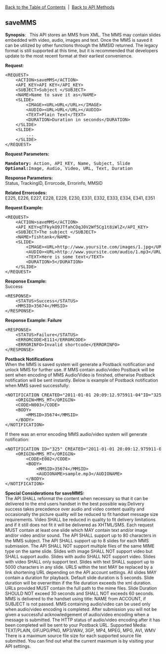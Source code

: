 <a href="/1.3/README.md">Back to the Table of Contents</a>&nbsp;&nbsp;|&nbsp;&nbsp;<a href="API_METHODS.md">Back to API Methods</a>
<h2>saveMMS</h2>
<b>Synopsis</b>:
&nbsp;
This API stores an MMS from XML. The MMS may contain slides embedded with video, audio, images and text. 
Once the MMS is saved it can be utilized by other functions through the MMSID returned.  The legacy format is still supported at this time, but it is recommended that developers update to the most recent format at their earliest convenience.

<b>Request</b>:
<pre>&lt;REQUEST&gt;
    &lt;ACTION&gt;saveMMS&lt;/ACTION&gt;
    &lt;API_KEY&gt;API KEY&lt;/API_KEY&gt;
    &lt;SUBJECT&gt;Subject &lt;/SUBJECT&gt;
    &lt;NAME&gt;Name to save it as&lt;/NAME&gt;
    &lt;SLIDE&gt;
    	&lt;IMAGE&gt;&lt;URL&gt;URL&lt;/URL&gt;&lt;/IMAGE&gt;
    	&lt;AUDIO&gt;&lt;URL&gt;URL&lt;/URL&gt;&lt;/AUDIO&gt;
    	&lt;TEXT&gt;Plain Text&lt;/TEXT&gt;
    	&lt;DURATION&gt;Duration in seconds&lt;/DURATION&gt;
    &lt;/SLIDE&gt;
    &lt;SLIDE&gt;
    	...
    &lt;/SLIDE&gt;
&lt;/REQUEST&gt;
</pre>

<div><strong>Request Parameters:</strong></div>
<pre><strong>Mandatory:</strong> Action, API_KEY, Name, Subject, Slide
<strong>Optional:</strong>Image, Audio, Video, URL, Text, Duration</pre>

<strong>Response Parameters:</strong><br/>
Status, TrackingID, Errorcode, Errorinfo, MMSID

<strong>Related Errorcodes:</strong><br/> 
E225, E226, E227, E228, E229, E230, E331, E332, E333, E334, E341, E351

<div><strong>Request Example:</strong></div>
<pre>&lt;REQUEST&gt;
	&lt;ACTION&gt;saveMMS&lt;/ACTION&gt;
	&lt;API_KEY&gt;qTFkykO9JTfahCOqJ0V2Wf5Cg1t8iWlZ&lt;/API_KEY&gt;
	&lt;SUBJECT&gt;The subject &lt;/SUBJECT&gt;
	&lt;NAME&gt;fishtank&lt;/NAME&gt;
	&lt;SLIDE&gt;
		&lt;IMAGE&gt;&lt;URL&gt;http://www.yoursite.com/images/1.jpg&lt;/URL&gt;&lt;/IMAGE&gt;
		&lt;AUDIO&gt;&lt;URL&gt;http://www.yoursite.com/audio/1.mp3&lt;/URL&gt;&lt;/AUDIO&gt;
		&lt;TEXT&gt;Here is some text&lt;/TEXT&gt;
		&lt;DURATION&gt;5&lt;/DURATION&gt;
	&lt;/SLIDE&gt;
&lt;/REQUEST&gt;
</pre>

<div><strong>Response Example:</strong></div> 
Success
<pre>&lt;RESPONSE&gt;
	&lt;STATUS&gt;Success&lt;/STATUS&gt;
	&lt;MMSID&gt;35674&lt;/MMSID&gt;
&lt;/RESPONSE&gt;		
</pre>

<div><strong>Response Example:</b> Failure</strong></div>
<pre>&lt;RESPONSE&gt;
	&lt;STATUS&gt;Failure&lt;/STATUS&gt;
	&lt;ERRORCODE&gt;E111&lt;/ERRORCODE&gt;
	&lt;ERRORINFO&gt;Invalid shortcode&lt;/ERRORINFO&gt;
&lt;/RESPONSE&gt;
</pre>

<div><strong>Postback Notifications</strong></div>
	When the MMS is saved system will generate a Postback notification and unlock MMS for further use. 
	If MMS contain audio/video Postback will be sent when encoding of MMS Audio/Video is finished, otherwise 
	Postback notification will be sent instantly. Below is example of Postback notification when MMS saved 
	successfully:
<pre>&lt;NOTIFICATION CREATED="2011-01-01 20:09:12.975911-04"ID="325"&gt;
	&lt;ORIGIN&gt;MMS_MT&lt;/ORIGIN&gt;
	&lt;CODE&gt;N003&lt;/CODE&gt;
	&lt;BODY&gt;
	    &lt;MMSID&gt;35674&lt;/MMSID&gt;
	&lt;/BODY&gt;
&lt;/NOTIFICATION&gt;	
</pre>

If there was an error encoding MMS audio/video system will generate notification:
<pre>&lt;NOTIFICATION ID="325" CREATED="2011-01-01 20:09:12.975911-04"&gt;
	&lt;ORIGIN&gt;MMS_MT&lt;/ORIGIN&gt;
    	&lt;CODE&gt;E002&lt;/CODE&gt;
    	&lt;BODY&gt;
    		&lt;MMSID&gt;35674&lt;/MMSID&gt;
        	&lt;AUDIONAME&gt;sample.mp3&lt;/AUDIONAME&gt;
    	&lt;/BODY&gt;
&lt;/NOTIFICATION&gt;
</pre>

<strong>Special Considerations for saveMMS:</strong><br/>
The API SHALL reformat the content when necessary so that it can be delivered to the end users handset in the best 
possible way.Delivery success takes precedence over audio and video content quality and occasionally the picture quality
will be reduced to fit handset message size requirements. Video SHALL be reduced in quality to fit delivery limitations 
and if it still does not fit it will be delivered as XHTML/SMS. Each request MUST contain at least one slide which MAY 
contain text and/or image and/or video and/or sound. The API SHALL support up to 80 characters in the MMS subject. The API SHALL support up to 8 slides for each MMS submission.
The API SHALL NOT support multiple files of the same MIME type on the same slide. Slides with image SHALL NOT support 
video but SHALL support audio. Slides with audio SHALL NOT support video. Slides with video SHALL only support text. 
Slides with text SHALL support up to 5000 characters in any slide.
URLS within the text MAY be replaced by a link shortening URL depending on the API account settings.
All slides MAY contain a duration for playback. Default slide duration is 5 seconds. Slide duration will be overwritten 
if the file duration exceeds the xml duration.
URLs provided MUST contain the full path to the mime files.
Slide Duration SHOULD NOT exceed 30 seconds and SHALL NOT exceeds 60 seconds.
MMS is delivered to the handset using title: NAME from ACCOUNT, if SUBJECT is not passed.
MMS containing audio/video can be used only when audio/video encoding is completed. After submission you will not be given a successful acknowledgement of audio/video encoding when a message is submitted. The HTTP status of audio/video encoding after it has been completed will be sent to your Postback URL.
Supported Media: TEXT/PLAIN, GIF/JPG/PNG, MP3/WAV, 3GP, MP4, MPEG, MPG, AVI, WMV
There is a maximum source file size for each supported source file submitted. You can find out what the current maximum is by visiting your API settings.
